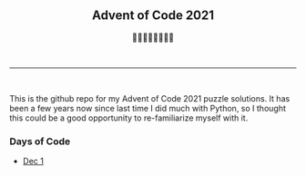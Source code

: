 <div style="text-align:center;">

<br />

## **Advent of Code 2021**

🎄🎄🎅🤶🧑‍🎄🎄🎄

<br />
<hr />
<br />

</div>


This is the github repo for my Advent of Code 2021 puzzle solutions. It has been a few years now since last time I did much with Python, so I thought this could be a good opportunity to re-familiarize myself with it.

### Days of Code

- [Dec 1](./days/day01/puzzle.py)